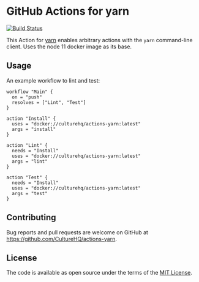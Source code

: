 # GitHub Actions for yarn

[![Build Status](https://github.com/CultureHQ/actions-yarn/workflows/Push/badge.svg)](https://github.com/CultureHQ/actions-yarn/actions)

This Action for [yarn](https://yarnpkg.com/en/) enables arbitrary actions with the `yarn` command-line client. Uses the node 11 docker image as its base.

## Usage

An example workflow to lint and test:

```hcl
workflow "Main" {
  on = "push"
  resolves = ["Lint", "Test"]
}

action "Install" {
  uses = "docker://culturehq/actions-yarn:latest"
  args = "install"
}

action "Lint" {
  needs = "Install"
  uses = "docker://culturehq/actions-yarn:latest"
  args = "lint"
}

action "Test" {
  needs = "Install"
  uses = "docker://culturehq/actions-yarn:latest"
  args = "test"
}
```

## Contributing

Bug reports and pull requests are welcome on GitHub at https://github.com/CultureHQ/actions-yarn.

## License

The code is available as open source under the terms of the [MIT License](https://opensource.org/licenses/MIT).
